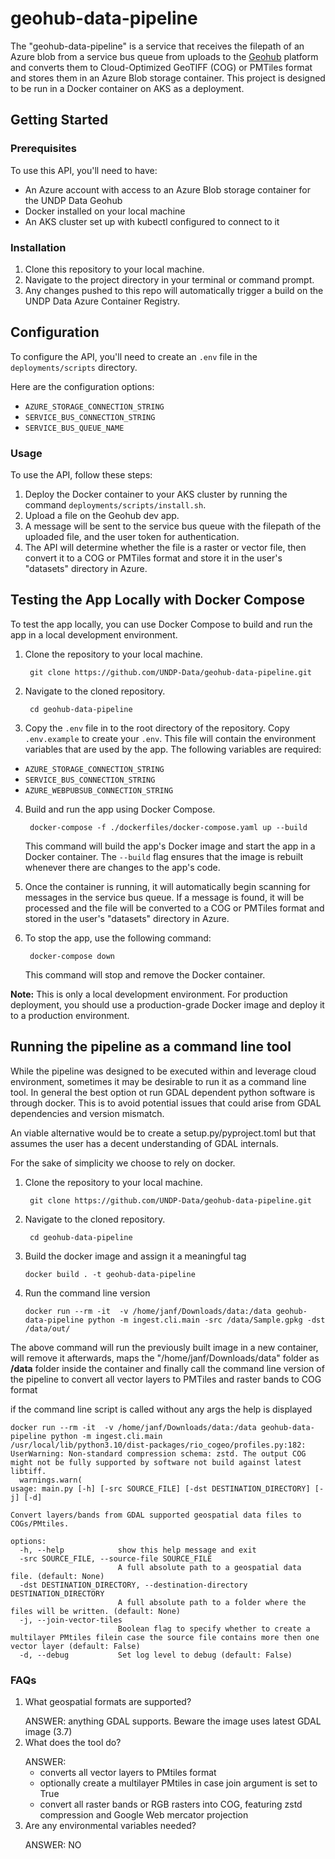 # geohub-data-pipeline
The "geohub-data-pipeline" is a service that receives the filepath of an Azure blob from a service bus queue from uploads to the [Geohub](https://github.com/UNDP-Data/geohub) platform and converts them to Cloud-Optimized GeoTIFF (COG) or PMTiles format and stores them in an Azure Blob storage container. This project is designed to be run in a Docker container on AKS as a deployment.

## Getting Started

### Prerequisites

To use this API, you'll need to have:

- An Azure account with access to an Azure Blob storage container for the UNDP Data Geohub
- Docker installed on your local machine
- An AKS cluster set up with kubectl configured to connect to it

### Installation

1. Clone this repository to your local machine.
2. Navigate to the project directory in your terminal or command prompt.
3. Any changes pushed to this repo will automatically trigger a build on the UNDP Data Azure Container Registry. 

## Configuration

To configure the API, you'll need to create an `.env` file in the `deployments/scripts` directory.

Here are the configuration options:

- `AZURE_STORAGE_CONNECTION_STRING`
- `SERVICE_BUS_CONNECTION_STRING`
- `SERVICE_BUS_QUEUE_NAME`

### Usage

To use the API, follow these steps:

1. Deploy the Docker container to your AKS cluster by running the command `deployments/scripts/install.sh`.
2. Upload a file on the Geohub dev app.
3. A message will be sent to the service bus queue with the filepath of the uploaded file, and the user token for authentication.
4. The API will determine whether the file is a raster or vector file, then convert it to a COG or PMTiles format and store it in the user's "datasets" directory in Azure.



## Testing the App Locally with Docker Compose

To test the app locally, you can use Docker Compose to build and run the app in a local development environment.

1. Clone the repository to your local machine.

        git clone https://github.com/UNDP-Data/geohub-data-pipeline.git


2. Navigate to the cloned repository.

        cd geohub-data-pipeline

3. Copy the `.env` file in to the root directory of the repository. Copy `.env.example` to create your `.env`. This file will contain the environment variables that are used by the app. The following variables are required:

- `AZURE_STORAGE_CONNECTION_STRING`
- `SERVICE_BUS_CONNECTION_STRING`
- `AZURE_WEBPUBSUB_CONNECTION_STRING`

4. Build and run the app using Docker Compose.

        docker-compose -f ./dockerfiles/docker-compose.yaml up --build


    This command will build the app's Docker image and start the app in a Docker container. The `--build` flag ensures that the image is rebuilt whenever there are changes to the app's code.

5. Once the container is running, it will automatically begin scanning for messages in the service bus queue. If a message is found, it will be processed and the file will be converted to a COG or PMTiles format and stored in the user's "datasets" directory in Azure.

6. To stop the app, use the following command:

        docker-compose down

    This command will stop and remove the Docker container.

**Note:** This is only a local development environment. For production deployment, you should use a production-grade Docker image and deploy it to a production environment.


## Running the pipeline as a command line tool
While the pipeline was designed to be executed within and leverage cloud environment, sometimes it may be desirable
to run it as a command line tool. 
In general the best option ot run GDAL dependent python software is through docker.
This is to avoid potential issues that could arise from GDAL dependencies and version mismatch.

An viable alternative would be to create a setup.py/pyproject.toml but that
assumes the user has a  decent understanding of GDAL internals.

For the sake of simplicity we choose to rely on docker.

1. Clone the repository to your local machine.

        git clone https://github.com/UNDP-Data/geohub-data-pipeline.git


2. Navigate to the cloned repository.

        cd geohub-data-pipeline

3. Build the docker image and assign it a meaningful tag

   ```
   docker build . -t geohub-data-pipeline
   ```
4. Run the command line version
   ```commandline
   docker run --rm -it  -v /home/janf/Downloads/data:/data geohub-data-pipeline python -m ingest.cli.main -src /data/Sample.gpkg -dst /data/out/ 

   ```
The above command will run the previously built image in a new container,
will remove it afterwards, maps the "/home/janf/Downloads/data" folder as **/data** folder inside the container and finally
call the command line version of the pipeline to convert all vector layers to PMTiles and raster bands to COG format

if the command line script is called without any args the help is displayed
```commandline
docker run --rm -it  -v /home/janf/Downloads/data:/data geohub-data-pipeline python -m ingest.cli.main
/usr/local/lib/python3.10/dist-packages/rio_cogeo/profiles.py:182: UserWarning: Non-standard compression schema: zstd. The output COG might not be fully supported by software not build against latest libtiff.
  warnings.warn(
usage: main.py [-h] [-src SOURCE_FILE] [-dst DESTINATION_DIRECTORY] [-j] [-d]

Convert layers/bands from GDAL supported geospatial data files to COGs/PMtiles.

options:
  -h, --help            show this help message and exit
  -src SOURCE_FILE, --source-file SOURCE_FILE
                        A full absolute path to a geospatial data file. (default: None)
  -dst DESTINATION_DIRECTORY, --destination-directory DESTINATION_DIRECTORY
                        A full absolute path to a folder where the files will be written. (default: None)
  -j, --join-vector-tiles
                        Boolean flag to specify whether to create a multilayer PMtiles filein case the source file contains more then one vector layer (default: False)
  -d, --debug           Set log level to debug (default: False)

```

### FAQs
1. What geospatial formats are supported?</p>
ANSWER: anything GDAL supports. Beware the image uses latest GDAL image (3.7)
2. What does the tool do? </p>
ANSWER: 
   - converts all vector layers to PMtiles format
   - optionally create a multilayer PMtiles in case join argument is set to True
   - convert all raster bands or RGB rasters into COG, featuring zstd compression and 
   Google Web mercator projection
3. Are any environmental variables needed? </p>
ANSWER: NO



        
